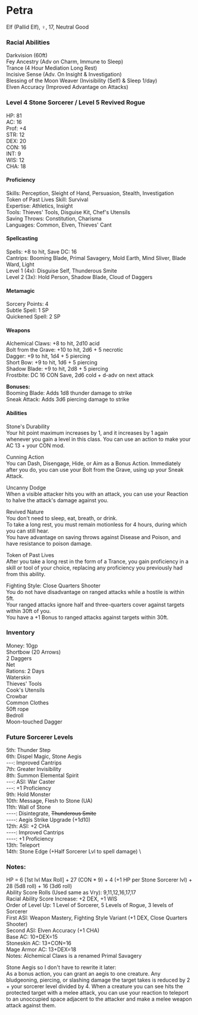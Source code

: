 # Petra 
Elf (Pallid Elf), ♀, 17, Neutral Good

### Racial Abilities
Darkvision (60ft) \
Fey Ancestry (Adv on Charm, Immune to Sleep) \
Trance (4 Hour Mediation Long Rest) \
Incisive Sense (Adv. On Insight & Investigation) \
Blessing of the Moon Weaver (Invisibility (Self) & Sleep 1/day) \
Elven Accuracy (Improved Advantage on Attacks)

### Level 4 Stone Sorcerer / Level 5 Revived Rogue
HP: 81 \
AC: 16 \
Prof: +4 \
STR: 12 \
DEX: 20 \
CON: 16 \
INT: 9 \
WIS: 12 \
CHA: 18

#### Proficiency
Skills: Perception, Sleight of Hand, Persuasion, Stealth, Investigation \
Token of Past Lives Skill: Survival \
Expertise: Athletics, Insight \
Tools: Thieves' Tools, Disguise Kit, Chef's Utensils \
Saving Throws: Constitution, Charisma \
Languages: Common, Elven, Thieves' Cant

#### Spellcasting
Spells: +8 to hit, Save DC: 16 \
Cantrips: Booming Blade, Primal Savagery, Mold Earth, Mind Sliver, Blade Ward, Light \
Level 1 (4x): Disguise Self, Thunderous Smite \
Level 2 (3x): Hold Person, Shadow Blade, Cloud of Daggers 

#### Metamagic
Sorcery Points: 4 \
Subtle Spell: 1 SP \
Quickened Spell: 2 SP 

#### Weapons 
Alchemical Claws: +8 to hit, 2d10 acid \
Bolt from the Grave: +10 to hit, 2d6 + 5 necrotic \
Dagger: +9 to hit, 1d4 + 5 piercing \
Short Bow: +9 to hit, 1d6 + 5 piercing \
Shadow Blade: +9 to hit, 2d8 + 5 piercing \
Frostbite: DC 16 CON Save, 2d6 cold + d-adv on next attack 

**Bonuses:** \
Booming Blade: Adds 1d8 thunder damage to strike \
Sneak Attack: Adds 3d6 piercing damage to strike 

#### Abilities
Stone's Durability \
Your hit point maximum increases by 1, and it increases by 1 again whenever you gain a level in this class. You can use an action to make your AC 13 + your CON mod. 

Cunning Action \
You can Dash, Disengage, Hide, or Aim as a Bonus Action. Immediately after you do, you can use your Bolt from the Grave, using up your Sneak Attack.

Uncanny Dodge \
When a visible attacker hits you with an attack, you can use your Reaction to halve the attack's damage against you.

Revived Nature \
You don't need to sleep, eat, breath, or drink. \
To take a long rest, you must remain motionless for 4 hours, during which you can still hear. \
You have advantage on saving throws against Disease and Poison, and have resistance to poison damage. 

Token of Past Lives \
After you take a long rest in the form of a Trance, you gain proficiency in a skill or tool of your choice, replacing any proficiency you previously had from this ability.

Fighting Style: Close Quarters Shooter \
You do not have disadvantage on ranged attacks while a hostile is within 5ft. \
Your ranged attacks ignore half and three-quarters cover against targets within 30ft of you. \
You have a +1 Bonus to ranged attacks against targets within 30ft.

### Inventory
Money: 10gp \
Shortbow (20 Arrows) \
2 Daggers \
Net \
Rations: 2 Days \
Waterskin \
Thieves' Tools \
Cook's Utensils \
Crowbar \
Common Clothes \
50ft rope \
Bedroll \
Moon-touched Dagger

### Future Sorcerer Levels
5th:  Thunder Step \
6th:  Dispel Magic, Stone Aegis \
---:  Improved Cantrips \
7th:  Greater Invisibility \
8th:  Summon Elemental Spirit \
---:  ASI: War Caster \
---:  +1 Proficiency \
9th:  Hold Monster \
10th: Message, Flesh to Stone (UA) \
11th: Wall of Stone \
----: Disintegrate, ~~Thunderous Smite~~ \
----: Aegis Strike Upgrade (+1d10) \
12th: ASI: +2 CHA \
----: Improved Cantrips \
----: +1 Proficiency \
13th: Teleport \
14th: Stone Edge (+Half Sorcerer Lvl to spell damage) \

### Notes:
HP = 6 [1st lvl Max Roll] + 27 (CON * 9) + 4 (+1 HP per Stone Sorcerer lvl) + 28 (5d8 roll) + 16 (3d6 roll) \
Ability Score Rolls (Used same as Vry): 9,11,12,16,17,17 \
Racial Ability Score Increase: +2 DEX, +1 WIS \
Order of Level Up: 1 Level of Sorcerer, 5 Levels of Rogue, 3 levels of Sorcerer \
First ASI: Weapon Mastery, Fighting Style Variant (+1 DEX, Close Quarters Shooter) \
Second ASI: Elven Accuracy (+1 CHA) \
Base AC: 10+DEX=15 \
Stoneskin AC: 13+CON=16 \
Mage Armor AC: 13+DEX=18 \
Notes: Alchemical Claws is a renamed Primal Savagery

Stone Aegis so I don't have to rewrite it later: \
As a bonus action, you can grant an aegis to one creature. Any bludgeoning, piercing, or slashing damage the target takes is reduced by 2 + your sorcerer level divided by 4. When a creature you can see hits the protected target with a melee attack, you can use your reaction to teleport to an unoccupied space   adjacent to the attacker and make a melee weapon attack against them. 

